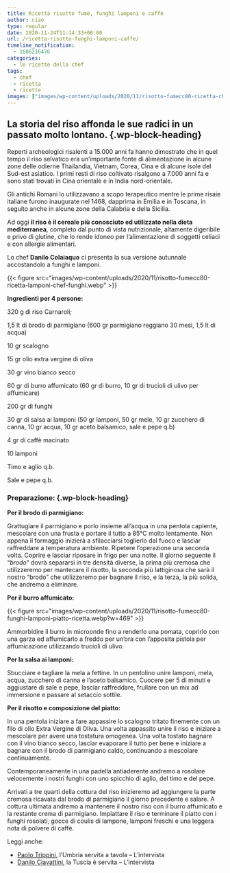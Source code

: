 ```yaml
---
title: Ricetta risotto fumè, funghi lamponi e caffè
author: ciao
type: regular
date: 2020-11-24T11:14:33+00:00
url: /ricetta-risotto-funghi-lamponi-caffe/
timeline_notification:
  - 1606216476
categories:
  - le ricette dello chef
tags:
  - chef
  - ricetta
  - ricette
images: ["images/wp-content/uploads/2020/11/risotto-fumecc80-ricetta-chef.webp"]
---
```

## La storia del riso affonda le sue radici in un passato molto lontano.  {.wp-block-heading}

Reperti archeologici risalenti a 15.000 anni fa hanno dimostrato che in quel tempo il riso selvatico era un&#8217;importante fonte di alimentazione in alcune zone delle odierne Thailandia, Vietnam, Corea, Cina e di alcune isole del Sud-est asiatico. I primi resti di riso coltivato risalgono a 7.000 anni fa e sono stati trovati in Cina orientale e in India nord-orientale. 

Gli antichi Romani lo utilizzavano a scopo terapeutico mentre le prime risaie italiane furono inaugurate nel 1468, dapprima in Emilia e in Toscana, in seguito anche in alcune zone della Calabria e della Sicilia. 

Ad oggi **il riso è il cereale più conosciuto ed utilizzato nella dieta mediterranea**, completo dal punto di vista nutrizionale, altamente digeribile e privo di glutine, che lo rende idoneo per l’alimentazione di soggetti celiaci e con allergie alimentari.

Lo chef **Danilo Colaiaquo** ci presenta la sua versione autunnale accostandolo a funghi e lamponi.


{{< figure src="images/wp-content/uploads/2020/11/risotto-fumecc80-ricetta-lamponi-chef-funghi.webp" >}}


**Ingredienti per 4 persone:**

320 g di riso Carnaroli;

1,5 lt di brodo di parmigiano&nbsp;(600 gr parmigiano reggiano 30 mesi, 1,5 lt di acqua)

10 gr scalogno

15 gr olio extra vergine di oliva

30 gr vino bianco secco

60 gr di burro affumicato (60 gr di burro, 10 gr di trucioli di ulivo per affumicare)

200 gr di funghi

30 gr di salsa ai lamponi (50 gr lamponi, 50 gr mele, 10 gr zucchero di canna, 10 gr acqua, 10 gr aceto balsamico, sale e pepe q.b)

4 gr di caffè macinato

10 lamponi&nbsp;

Timo e aglio q.b.

Sale e pepe q.b.

### Preparazione: {.wp-block-heading}

**Per il brodo di parmigiano:**

Grattugiare il parmigiano e porlo insieme all&#8217;acqua in una pentola capiente, mescolare con una frusta e portare il tutto a 85°C molto lentamente. Non appena il formaggio inizierà a sfilacciarsi toglierlo dal fuoco e lasciar raffreddare a temperatura ambiente. Ripetere l&#8217;operazione una seconda volta. Coprire e lasciar riposare in frigo per una notte. Il giorno seguente il &#8220;_brodo_&#8221; dovrà separarsi in tre densità diverse, la prima più cremosa che utilizzeremo per mantecare il risotto, la seconda più lattiginosa che sarà il nostro &#8220;brodo&#8221; che utilizzeremo per bagnare il riso, e la terza, la più solida, che andremo a eliminare. 

**Per il burro affumicato:**


{{< figure src="images/wp-content/uploads/2020/11/risotto-fumecc80-funghi-lamponi-piatto-ricetta.webp?w=469" >}}


Ammorbidire il burro in microonde fino a renderlo una pomata, coprirlo con una garza ed affumicarlo a freddo per un&#8217;ora con l&#8217;apposita pistola per affumicazione utilizzando trucioli di ulivo.

**Per la salsa ai lamponi:&nbsp;**

Sbucciare e tagliare la mela a fettine. In un pentolino unire&nbsp;lamponi, mela, acqua, zucchero di canna e l&#8217;aceto balsamico. Cuocere per 5 di minuti e aggiustare di sale e pepe, lasciar raffreddare, frullare con un mix ad immersione e passare al setaccio sottile.

**Per il risotto e composizione del piatto:**

In una pentola iniziare a fare appassire lo scalogno tritato finemente con un filo di olio Extra Vergine di Oliva. Una volta appassito unire il riso e iniziare a mescolare per avere una tostatura omogenea. Una volta tostato bagnare con il vino bianco secco, lasciar evaporare il tutto per bene e iniziare a bagnare con il brodo di parmigiano caldo, continuando a mescolare continuamente.

Contemporaneamente in una padella antiaderente andremo a rosolare velocemente i nostri funghi con uno spicchio di aglio, del timo e del pepe.

Arrivati a tre quarti della cottura del riso inizieremo ad aggiungere la parte cremosa ricavata dal brodo di parmigiano il giorno precedente e salare. A cottura ultimata andremo a mantenere il nostro riso con il burro affumicato e la restante crema di parmigiano. Impiattare il riso e terminare il piatto con i funghi rosolati, gocce di coulis di lampone, lamponi freschi e una leggera nota di polvere di caffè.

Leggi anche: 

<ul class="wp-block-list">
  <li>
    <a href="https://aleepepe.com/2020/11/16/paolo-trippini-ristorante-intervista/" target="_blank" rel="noreferrer noopener">Paolo Trippini</a>, l&#8217;Umbria servita a tavola &#8211; L&#8217;intervista
  </li>
  <li>
    <a href="https://aleepepe.com/2020/10/19/danilo-ciavattini-ristorante-menu/" target="_blank" rel="noreferrer noopener">Danilo Ciavattini</a>, la Tuscia è servita &#8211; L&#8217;intervista
  </li>
</ul>